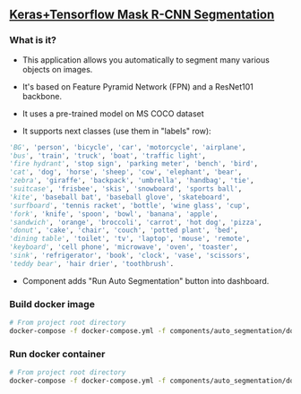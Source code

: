 ## [Keras+Tensorflow Mask R-CNN Segmentation](https://github.com/matterport/Mask_RCNN)

### What is it?
-   This application allows you automatically to segment many various objects on images.
-   It's based on Feature Pyramid Network (FPN) and a ResNet101 backbone.

-   It uses a pre-trained model on MS COCO dataset
-   It supports next classes (use them in "labels" row):
```python
'BG', 'person', 'bicycle', 'car', 'motorcycle', 'airplane',
'bus', 'train', 'truck', 'boat', 'traffic light',
'fire hydrant', 'stop sign', 'parking meter', 'bench', 'bird',
'cat', 'dog', 'horse', 'sheep', 'cow', 'elephant', 'bear',
'zebra', 'giraffe', 'backpack', 'umbrella', 'handbag', 'tie',
'suitcase', 'frisbee', 'skis', 'snowboard', 'sports ball',
'kite', 'baseball bat', 'baseball glove', 'skateboard',
'surfboard', 'tennis racket', 'bottle', 'wine glass', 'cup',
'fork', 'knife', 'spoon', 'bowl', 'banana', 'apple',
'sandwich', 'orange', 'broccoli', 'carrot', 'hot dog', 'pizza',
'donut', 'cake', 'chair', 'couch', 'potted plant', 'bed',
'dining table', 'toilet', 'tv', 'laptop', 'mouse', 'remote',
'keyboard', 'cell phone', 'microwave', 'oven', 'toaster',
'sink', 'refrigerator', 'book', 'clock', 'vase', 'scissors',
'teddy bear', 'hair drier', 'toothbrush'.
```
-  Component adds "Run Auto Segmentation" button into dashboard.

### Build docker image
```bash
# From project root directory
docker-compose -f docker-compose.yml -f components/auto_segmentation/docker-compose.auto_segmentation.yml build
```

### Run docker container
```bash
# From project root directory
docker-compose -f docker-compose.yml -f components/auto_segmentation/docker-compose.auto_segmentation.yml up -d
```
